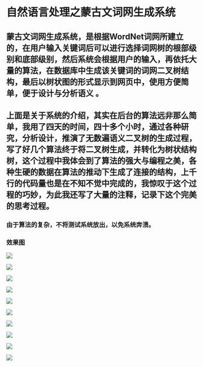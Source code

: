 # 自然语言处理之蒙古文词网生成系统

## 蒙古文词网生成系统，是根据WordNet词网所建立的，在用户输入关键词后可以进行选择词网树的根部级别和底部级别，然后系统会根据用户的输入，再依托大量的算法，在数据库中生成该关键词的词网二叉树结构，最后以树状图的形式显示到网页中，使用方便简单，便于设计与分析语义 。

## 上面是关于系统的介绍，其实在后台的算法远非那么简单，我用了四天的时间，四十多个小时，通过各种研究，分析设计，推演了无数遍语义二叉树的生成过程，写了好几个算法终于将二叉树生成，并转化为树状结构树，这个过程中我体会到了算法的强大与编程之美，各种生硬的数据在算法的推动下生成了连接的结构，上千行的代码量也是在不知不觉中完成的，我惊叹于这个过程的巧妙，为此我还写了大量的注释，记录下这个完美的思考过程。

### 由于算法的复杂，不将测试系统放出，以免系统奔溃。

### 效果图

![](http://cos.rain1024.com/blog/php/php34.jpg)


![](http://cos.rain1024.com/blog/php/php43.jpg)

![](http://cos.rain1024.com/blog/php/php36.jpg)

![](http://cos.rain1024.com/blog/php/php37.jpg)

![](http://cos.rain1024.com/blog/php/php38.jpg)

![](http://cos.rain1024.com/blog/php/php39.jpg)

![](http://cos.rain1024.com/blog/php/php40.jpg)

![](http://cos.rain1024.com/blog/php/php35.jpg)

![](http://cos.rain1024.com/blog/php/php41.jpg)

![](http://cos.rain1024.com/blog/php/php42.jpg)